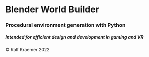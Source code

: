 # Blender World Builder

### Procedural environment generation with Python

##### Intended for efficient design and development in gaming and VR

© Ralf Kraemer 2022